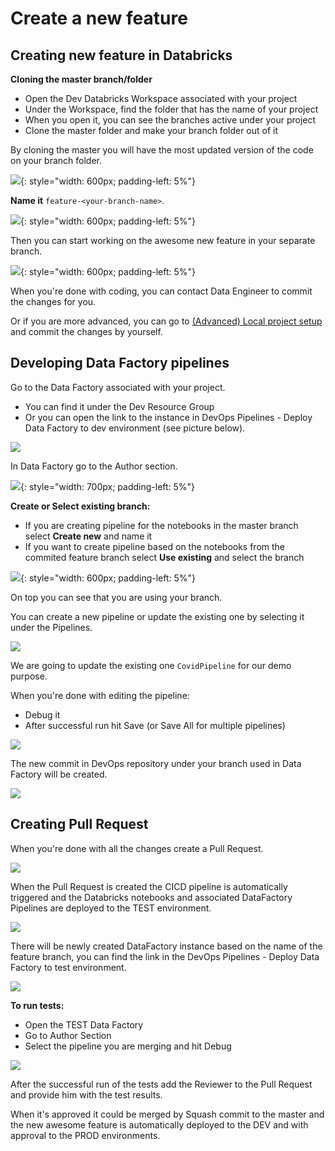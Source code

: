 # Create a new feature 

## Creating new feature in Databricks

**Cloning the master branch/folder**

- Open the Dev Databricks Workspace associated with your project
- Under the Workspace, find the folder that has the name of your project
- When you open it, you can see the branches active under your project
- Clone the master folder and make your branch folder out of it

By cloning the master you will have the most updated version of the code on your branch folder.

![](../images/bricks_clone_master.png){: style="width: 600px; padding-left: 5%"}

**Name it** `feature-<your-branch-name>`.

![](../images/bricks_new_feature.png){: style="width: 600px; padding-left: 5%"}

Then you can start working on the awesome new feature in your separate branch.

![](../images/bricks_created_branch.png){: style="width: 600px; padding-left: 5%"}

When you're done with coding, you can contact Data Engineer to commit the changes for you.

Or if you are more advanced, you can go to [(Advanced) Local project setup](setup-local-project.md) and commit the changes by yourself.


## Developing Data Factory pipelines 

Go to the Data Factory associated with your project.

- You can find it under the Dev Resource Group 
- Or you can open the link to the instance in DevOps Pipelines - Deploy Data Factory to dev environment (see picture below).

![](../images/bricks_adf_link.png)

In Data Factory go to the Author section.

![](../images/df_author.png){: style="width: 700px; padding-left: 5%"}

**Create or Select existing branch:**

- If you are creating pipeline for the notebooks in the master branch select **Create new** and name it
- If you want to create pipeline based on the notebooks from the commited feature branch select **Use existing** and select the branch

![](../images/df_create_new.png){: style="width: 600px; padding-left: 5%"}

On top you can see that you are using your branch.

You can create a new pipeline or update the existing one by selecting it under the Pipelines. 

![](../images/df_pipeline.png)

We are going to update the existing one `CovidPipeline` for our demo purpose. 

When you're done with editing the pipeline:

- Debug it
- After successful run hit Save (or Save All for multiple pipelines)

![](../images/df_save_all.png)

The new commit in DevOps repository under your branch used in Data Factory will be created. 

![](../images/bricks_pull_request.png)

## Creating Pull Request

When you're done with all the changes create a Pull Request.

![](../images/bricks_pr_set.png)

When the Pull Request is created the CICD pipeline is automatically triggered and the Databricks notebooks and associated DataFactory Pipelines are deployed to the TEST environment.

![](../images/bricks_create_pr.png)

There will be newly created DataFactory instance based on the name of the feature branch, you can find the link in the DevOps Pipelines - Deploy Data Factory to test environment.

![](../images/bricks_test_df_link.png)

**To run tests:** 

- Open the TEST Data Factory
- Go to Author Section
- Select the pipeline you are merging and hit Debug

![](../images/bricks_pr_tests.png)

After the successful run of the tests add the Reviewer to the Pull Request and provide him with the test results.


When it's approved it could be merged by Squash commit to the master and the new awesome feature is automatically deployed to the DEV and with approval to the PROD environments.
